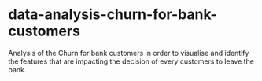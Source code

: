 # data-analysis-churn-for-bank-customers
Analysis of the Churn for bank customers in order to visualise and identify the features that are impacting the decision of every customers to leave the bank.
